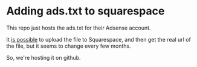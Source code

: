 # Adding ads.txt to squarespace 

This repo just hosts the ads.txt for their Adsense account.

It [is possible](https://www.graesen.com/blog/resolve-google-adsense-your-earnings-may-be-at-risk-error-for-squarespace) to upload the file to Squarespace, and then get the real url of the file, but it seems to change every few months.

So, we're hosting it on github.